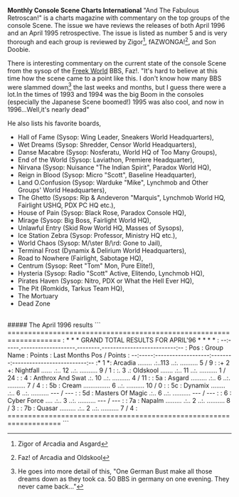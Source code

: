**Monthly Console Scene Charts International** "And The Fabulous Retroscan!" is a charts magazine with commentary on the top groups of the console Scene. The issue we have reviews the releases of both April 1996 and an April 1995 retrospective. The issue is listed as number 5 and is very thorough and each group is reviewed by Zigor[^2], fAZWONGA\![^3], and Son Doobie.

There is interesting commentary on the current state of the console Scene from the sysop of the [Freek World](https://demozoo.org/bbs/193/) BBS, Faz!. "It's hard to believe at this time how the scene came to a point like this. I don't know how many BBS were slammed down[^1] the last weeks and months, but I guess there were a lot.In the times of 1993 and 1994 was the big Boom in the consoles (especially the Japanese Scene boomed!) 1995 was also cool, and now in 1996...Well,it's nearly dead"

He also lists his favorite boards,

* Hall of Fame     (Sysop: Wing Leader, Sneakers World Headquarters),
* Wet Dreams       (Sysop: Shredder, Censor World Headquarters),
* Danse Macabre    (Sysop: Nosferatu, World HQ of Too Many Groups),
* End of the World (Sysop: Laviathon, Premiere Headquarter),
* Nirvana          (Sysop: Nuisance "The Indian Spirit", Paradox World HQ),
* Reign in Blood   (Sysop: Micro "Scott", Baseline Headquarter),
* Land O.Confusion (Sysop: Warduke "Mike", Lynchmob and Other Groups' World Headquarters),
* The Ghetto       (Sysops: Rip & Andeveron "Marquis", Lynchmob World HQ, Fairlight USHQ, PDX PC HQ etc.),
* House of Pain    (Sysop: Black Rose, Paradox Console HQ),
* Mirage           (Sysop: Big Boss, Fairlight World HQ),
* Unlawful Entry   (Skid Row World HQ, Masses of Sysops),
* Ice Station Zebra (Sysop: Professor, Ministry HQ etc.),
* World Chaos      (Sysop: M/\ster B/\rd: Gone to Jail),
* Terminal Frost   (Dynamix & Delirium World Headquarters),
* Road to Nowhere  (Fairlight, Sabotage HQ),
* Centrum          (Sysop: Reet "Tom" Mon, Pure Elite!),
* Hysteria         (Sysop: Radio "Scott" Active, Elitendo, Lynchmob HQ),
* Pirates Haven    (Sysop: Nitro, PDX or What the Hell Ever HQ),
* The Pit          (Romkids, Tarkus Team HQ),
* The Mortuary
* Dead Zone

<br>
##### The April 1996 results
```
 ===================================================================
   :    *  *  *  GRAND TOTAL RESULTS FOR APRIL'96  *  *  *  *    :
 --:-----.-------------------.--------.--------------------------:--
   : Pos : Group Name        : Points : Last Months Pos / Points :
 --:-----:-------------------:--------:--------------------------:--
   :* 1 *: Arcadia ........ .:..113 ..:. ..........  5  /    9   :
   :+ 2 +: Nightfall ...... .:.. 12 ..:. ..........  9  /    1   :
   :. 3 .: Oldskool ....... .:.. 11 ..:. ..........  1  /   24   :
   :  4  : Anthrox And Swat .:.  10 ..:. ..........  4  /   11   :
   :  5a : Asgard ......... .:..  6 ..:. ..........  7  /    4   :
   :  5b : Cream ...............  6 ..:. .......... 10  /    0   :
   :  5c : Dynamix ........ .:..  6 ..:. .......... --- /   ---  :
   :  5d : Masters Of Magic .:..  6 ..:. .......... --- /   ---  :
   :  6  : Cyber Force .... .:..  3 ..:. .......... --- /   ---  :
   :  7a : Napalm ......... .:..  2 ..:. ..........  8  /    3   :
   :  7b : Quasar ......... .:..  2 ..:. ..........  7  /    4   :
 ===================================================================
```

[^1]: He goes into more detail of this, "One German Bust make all those dreams down as they took ca. 50 BBS in germany on one evening. They never came back..."
[^2]: Zigor of Arcadia and Asgard
[^3]: Faz! of Arcadia and Oldskool